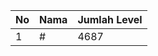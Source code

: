 | No | Nama            | Jumlah Level |
|----|-----------------|--------------|
| 1  | #    |    4687        |
